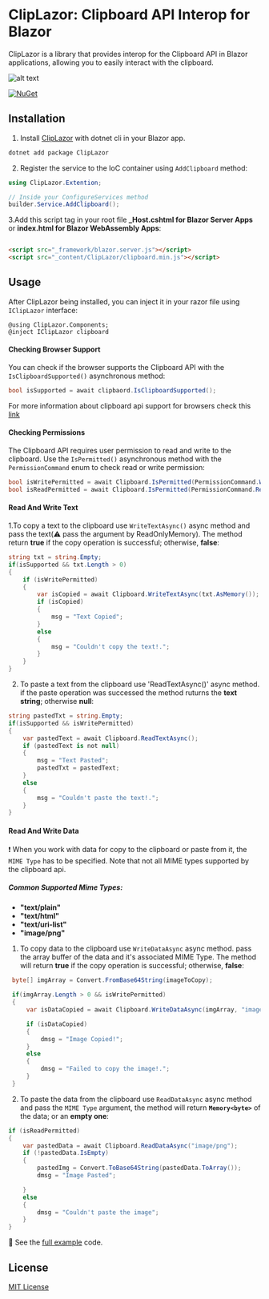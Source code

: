 
# ClipLazor: Clipboard API Interop for Blazor

ClipLazor is a library that provides interop for the Clipboard API in Blazor applications, allowing you to easily interact with the clipboard.


![alt text](https://github.com/p6laris/ClipLazor/blob/master/ClipboardLazor.png?raw=true)

[![NuGet](https://img.shields.io/nuget/dt/ClipLazor?logo=nuget)](https://www.nuget.org/packages/ClipLazor)
## Installation
1. Install [ClipLazor](https://www.nuget.org/packages/ClipLazor) with dotnet cli in your Blazor app.

  ```sh
  dotnet add package ClipLazor 
  ```
2. Register the service to the IoC container using `AddClipboard` method:

  ```C#
  using ClipLazor.Extention;

  // Inside your ConfigureServices method
  builder.Service.AddClipboard();
  ```
3.Add this script tag in your root file **_Host.cshtml for Blazor Server Apps** or **index.html for Blazor WebAssembly Apps**:
  ```html

  <script src="_framework/blazor.server.js"></script>
  <script src="_content/ClipLazor/clipboard.min.js"></script>
  ```
  
## Usage
After ClipLazor being installed, you can inject it in your razor file using `IClipLazor` interface:

  ```razor
  @using ClipLazor.Components;
  @inject IClipLazor clipboard
   ```
#### Checking Browser Support
You can check if the browser supports the Clipboard API with the `IsClipboardSupported()` asynchronous method:
```C#
bool isSupported = await clipbaord.IsClipboardSupported();
```
For more information about clipboard api support for browsers check this [link](https://caniuse.com/?search=Asynchronous%20Clipboard%20API)

#### Checking Permissions
The Clipboard API requires user permission to read and write to the clipboard. Use the `IsPermitted()` asynchronous method with the `PermissionCommand` enum to check read or write permission:
```C#
bool isWritePermitted = await Clipboard.IsPermitted(PermissionCommand.Write);
bool isReadPermitted = await Clipboard.IsPermitted(PermissionCommand.Read);
```
#### Read And Write Text
1.To copy a text to the clipboard use `WriteTextAsync()` async method and pass the text(:warning: pass the argument by ReadOnlyMemory). The method return **true** if the copy operation is successful; otherwise, **false**:
```C#
string txt = string.Empty;
if(isSupported && txt.Length > 0)
{
    if (isWritePermitted)
    {
        var isCopied = await Clipboard.WriteTextAsync(txt.AsMemory());
        if (isCopied)
        {
            msg = "Text Copied";
        }
        else
        {
            msg = "Couldn't copy the text!.";
        }
    }
}
```
2. To paste a text from the clipboard use 'ReadTextAsync()' async method. if the paste operation was successed the method ruturns the **text string**; otherwise **null**:
```C#
string pastedTxt = string.Empty;
if(isSupported && isWritePermitted)
{
    var pastedText = await Clipboard.ReadTextAsync();
    if (pastedText is not null)
    {
        msg = "Text Pasted";
        pastedTxt = pastedText;
    }
    else
    {
        msg = "Couldn't paste the text!.";
    }
}
```
#### Read And Write Data
:exclamation: When you work with data for copy to the clipboard or paste from it, the `MIME Type` has to be specified. Note that not all MIME types supported by the clipboard api.
##### Common Supported Mime Types:
* **"text/plain"**
* **"text/html"**
* **"text/uri-list"**
* **"image/png"**

1. To copy data to the clipboard use `WriteDataAsync` async method. pass the array buffer of the data and it's associated MIME Type. The method will return **true** if the copy operation is successful; otherwise, **false**:
```C#
 byte[] imgArray = Convert.FromBase64String(imageToCopy);

 if(imgArray.Length > 0 && isWritePermitted)
 {
     var isDataCopied = await Clipboard.WriteDataAsync(imgArray, "image/png");

     if (isDataCopied)
     {
         dmsg = "Image Copied!";
     }
     else
     {
         dmsg = "Failed to copy the image!.";
     }
 }
```
2. To paste the data from the clipboard use `ReadDataAsync` async method and pass the `MIME Type` argument, the method will return **`Memory<byte>`** of the data; or an **empty one**:
```C#
if (isReadPermitted)
{
    var pastedData = await Clipboard.ReadDataAsync("image/png");
    if (!pastedData.IsEmpty)
    {
        pastedImg = Convert.ToBase64String(pastedData.ToArray());
        dmsg = "Image Pasted";

    }
    else
    {
        dmsg = "Couldn't paste the image";
    }
}
```
:page_facing_up: See the [full example](https://github.com/p6laris/ClipLazor/blob/master/ClipLazor.WASM/Pages/Index.razor) code.

## License
[MIT License](LICENSE.txt)

    
    
 

